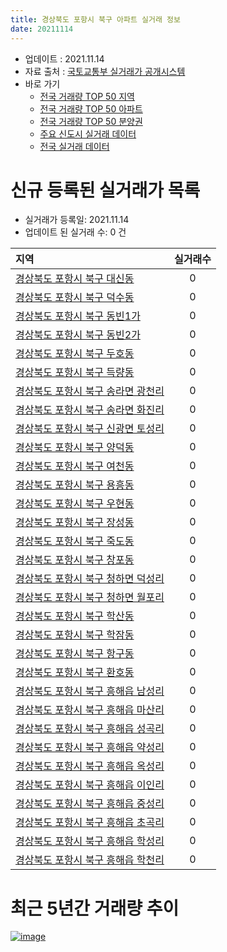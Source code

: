 ```yaml
---
title: 경상북도 포항시 북구 아파트 실거래 정보
date: 20211114
---
```


* 업데이트 : 2021.11.14
* 자료 출처 : [국토교통부 실거래가 공개시스템](http://rt.molit.go.kr)
* 바로 가기
    * [전국 거래량 TOP 50 지역](https://apt-info.github.io/apt-trade-info/tr)
    * [전국 거래량 TOP 50 아파트](https://apt-info.github.io/apt-trade-info/ta)
    * [전국 거래량 TOP 50 분양권](https://apt-info.github.io/apt-trade-info/tb)
    * [주요 신도시 실거래 데이터](https://apt-info.github.io/apt-trade-info/newtown)
    * [전국 실거래 데이터](https://apt-info.github.io/apt-trade-info/all)



<script async src="https://pagead2.googlesyndication.com/pagead/js/adsbygoogle.js"></script>
<!-- 기본광고 -->
<ins class="adsbygoogle"
     style="display:block"
     data-ad-client="ca-pub-1142216861245946"
     data-ad-slot="4805727019"
     data-ad-format="auto"
     data-full-width-responsive="true"></ins>
<script>
     (adsbygoogle = window.adsbygoogle || []).push({});
</script>


# 신규 등록된 실거래가 목록

* 실거래가 등록일: 2021.11.14
* 업데이트 된 실거래 수: 0 건


|지역|실거래수|
|:---|:---:|
|[경상북도 포항시 북구 대신동](https://apt-info.github.io/apt-trade-info/r3308)|0|
|[경상북도 포항시 북구 덕수동](https://apt-info.github.io/apt-trade-info/r2242)|0|
|[경상북도 포항시 북구 동빈1가](https://apt-info.github.io/apt-trade-info/r3402)|0|
|[경상북도 포항시 북구 동빈2가](https://apt-info.github.io/apt-trade-info/r2219)|0|
|[경상북도 포항시 북구 두호동](https://apt-info.github.io/apt-trade-info/r2228)|0|
|[경상북도 포항시 북구 득량동](https://apt-info.github.io/apt-trade-info/r2222)|0|
|[경상북도 포항시 북구 송라면 광천리](https://apt-info.github.io/apt-trade-info/r2240)|0|
|[경상북도 포항시 북구 송라면 화진리](https://apt-info.github.io/apt-trade-info/r2241)|0|
|[경상북도 포항시 북구 신광면 토성리](https://apt-info.github.io/apt-trade-info/r2244)|0|
|[경상북도 포항시 북구 양덕동](https://apt-info.github.io/apt-trade-info/r3101)|0|
|[경상북도 포항시 북구 여천동](https://apt-info.github.io/apt-trade-info/r3448)|0|
|[경상북도 포항시 북구 용흥동](https://apt-info.github.io/apt-trade-info/r2225)|0|
|[경상북도 포항시 북구 우현동](https://apt-info.github.io/apt-trade-info/r2226)|0|
|[경상북도 포항시 북구 장성동](https://apt-info.github.io/apt-trade-info/r2229)|0|
|[경상북도 포항시 북구 죽도동](https://apt-info.github.io/apt-trade-info/r2224)|0|
|[경상북도 포항시 북구 창포동](https://apt-info.github.io/apt-trade-info/r2227)|0|
|[경상북도 포항시 북구 청하면 덕성리](https://apt-info.github.io/apt-trade-info/r2243)|0|
|[경상북도 포항시 북구 청하면 월포리](https://apt-info.github.io/apt-trade-info/r2245)|0|
|[경상북도 포항시 북구 학산동](https://apt-info.github.io/apt-trade-info/r2220)|0|
|[경상북도 포항시 북구 학잠동](https://apt-info.github.io/apt-trade-info/r2223)|0|
|[경상북도 포항시 북구 항구동](https://apt-info.github.io/apt-trade-info/r2221)|0|
|[경상북도 포항시 북구 환호동](https://apt-info.github.io/apt-trade-info/r2235)|0|
|[경상북도 포항시 북구 흥해읍 남성리](https://apt-info.github.io/apt-trade-info/r2232)|0|
|[경상북도 포항시 북구 흥해읍 마산리](https://apt-info.github.io/apt-trade-info/r2230)|0|
|[경상북도 포항시 북구 흥해읍 성곡리](https://apt-info.github.io/apt-trade-info/r2238)|0|
|[경상북도 포항시 북구 흥해읍 약성리](https://apt-info.github.io/apt-trade-info/r2231)|0|
|[경상북도 포항시 북구 흥해읍 옥성리](https://apt-info.github.io/apt-trade-info/r2236)|0|
|[경상북도 포항시 북구 흥해읍 이인리](https://apt-info.github.io/apt-trade-info/r2234)|0|
|[경상북도 포항시 북구 흥해읍 중성리](https://apt-info.github.io/apt-trade-info/r2233)|0|
|[경상북도 포항시 북구 흥해읍 초곡리](https://apt-info.github.io/apt-trade-info/r3502)|0|
|[경상북도 포항시 북구 흥해읍 학성리](https://apt-info.github.io/apt-trade-info/r2239)|0|
|[경상북도 포항시 북구 흥해읍 학천리](https://apt-info.github.io/apt-trade-info/r2237)|0|



<script async src="https://pagead2.googlesyndication.com/pagead/js/adsbygoogle.js"></script>
<!-- 기본광고 -->
<ins class="adsbygoogle"
     style="display:block"
     data-ad-client="ca-pub-1142216861245946"
     data-ad-slot="4805727019"
     data-ad-format="auto"
     data-full-width-responsive="true"></ins>
<script>
     (adsbygoogle = window.adsbygoogle || []).push({});
</script>


# 최근 5년간 거래량 추이


<div style="width:100%;">
    <canvas id="deal_progress" height="200"></canvas>
</div>

<script>
new Chart(document.getElementById("deal_progress"), {
    type: 'line',
    data: {
        labels: ['16.01','16.02','16.03','16.04','16.05','16.06','16.07','16.08','16.09','16.10','16.11','16.12','17.01','17.02','17.03','17.04','17.05','17.06','17.07','17.08','17.09','17.10','17.11','17.12','18.01','18.02','18.03','18.04','18.05','18.06','18.07','18.08','18.09','18.10','18.11','18.12','19.01','19.02','19.03','19.04','19.05','19.06','19.07','19.08','19.09','19.10','19.11','19.12','20.01','20.02','20.03','20.04','20.05','20.06','20.07','20.08','20.09','20.10','20.11','20.12','21.01','21.02','21.03','21.04','21.05','21.06','21.07','21.08','21.09','21.10','21.11'],
        datasets: [{
            label: '매매/분양권',
            data: [301,291,378,298,212,260,223,309,271,329,300,251,201,280,328,283,265,391,322,343,336,328,222,211,263,194,249,219,203,244,204,221,191,267,191,235,225,199,310,296,383,249,278,307,312,466,473,658,633,610,453,426,530,709,556,369,527,738,1262,1175,493,684,763,583,1101,983,1242,1185,849,664,189],
            borderColor: "rgba(66, 133, 243, 1)",
            backgroundColor: "rgba(66, 133, 243, 0.05)",
            borderWidth: 1,
            pointRadius: 0,
            fill: false,
            lineTension: 0
        },{
            label: '전/월세',
            data: [173,185,210,198,176,164,175,165,159,185,190,180,237,194,217,182,166,136,158,186,240,161,165,145,268,196,281,273,247,231,278,234,220,279,251,264,336,304,317,273,266,235,231,199,307,242,194,231,278,335,192,255,258,273,315,223,194,258,236,366,442,249,274,235,285,579,376,587,418,328,62],
            borderColor: "rgba(255, 90, 0, 1)",
            backgroundColor: "rgba(255, 90, 0, 0.05)",
            borderWidth: 1,
            pointRadius: 0,
            fill: false,
            lineTension: 0
        },{
            label: '합계',
            data: [474,476,588,496,388,424,398,474,430,514,490,431,438,474,545,465,431,527,480,529,576,489,387,356,531,390,530,492,450,475,482,455,411,546,442,499,561,503,627,569,649,484,509,506,619,708,667,889,911,945,645,681,788,982,871,592,721,996,1498,1541,935,933,1037,818,1386,1562,1618,1772,1267,992,251],
            borderColor: "rgba(0, 0, 0, 1)",
            backgroundColor: "rgba(0, 0, 0, 0.03)",
            borderWidth: 0.1,
            pointRadius: 0,
            fill: true,
            lineTension: 0
        }
        ]
    },
    options: {
        responsive: true,
        title: {
            display: false
        },
        tooltips: {
            mode: 'index',
            intersect: false
        },
        hover: {
            mode: 'nearest',
            intersect: true
        },
        scales: {
            xAxes: [{
                display: true,
                scaleLabel: {
                    display: true,
                    labelString: '년/월'
                }
            }],
            yAxes: [{
                display: true,
                ticks: {
                    suggestedMin: 0,
                },
                scaleLabel: {
                    display: true,
                    labelString: '실거래 수'
                }
            }]
        }
    }
});

</script>


[![image](https://apt-info.github.io/images/2020-01-03-apt-trade-info/1024x500.png)](https://play.google.com/store/apps/details?id=com.aptinfo.apttradeinfo)

